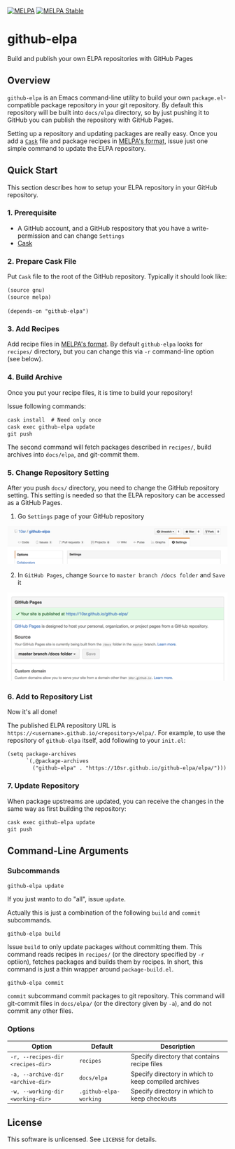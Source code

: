 [![MELPA](http://melpa.org/packages/github-elpa-badge.svg)](http://melpa.org/#/github-elpa)
[![MELPA Stable](http://stable.melpa.org/packages/github-elpa-badge.svg)](http://stable.melpa.org/#/github-elpa)



github-elpa
===========

Build and publish your own ELPA repositories with GitHub Pages



Overview
--------

`github-elpa` is an Emacs command-line utility to build your own
`package.el`-compatible package repository in your git repository.
By default this repository will be built into `docs/elpa` directory,
so by just pushing it to GitHub you can publish the repository with
GitHub Pages.

Setting up a repository and updating packages are really easy.
Once you add a [`Cask`](https://github.com/cask/cask) file and package
recipes in
[MELPA's format](https://github.com/melpa/melpa#recipe-format),
issue just one simple command to update the ELPA repository.



Quick Start
-----------

This section describes how to setup your ELPA repository in your
GitHub repository.


### 1. Prerequisite

* A GitHub account, and a GitHub respository that you have a
  write-permission and can change `Settings`
* [Cask](https://github.com/cask/cask)


### 2. Prepare Cask File

Put `Cask` file to the root of the GitHub repository.  Typically it
should look like:

    (source gnu)
    (source melpa)

    (depends-on "github-elpa")


### 3. Add Recipes

Add recipe files in
[MELPA's format](https://github.com/melpa/melpa#recipe-format).
By default `github-elpa` looks for `recipes/` directory, but you can
change this via `-r` command-line option (see below).


### 4. Build Archive

Once you put your recipe files, it is time to build your repository!

Issue following commands:

    cask install  # Need only once
    cask exec github-elpa update
    git push

The second command will fetch packages described in `recipes/`, build
archives into `docs/elpa`, and git-commit them.


### 5. Change Repository Setting

After you push `docs/` directory, you need to change the GitHub
repository setting.
This setting is needed so that the ELPA repository can be
accessed as a GitHub Pages.


1. Go `Settings` page of your GitHub repository

  ![settings.png](docs/settings.png)

2. In `GitHub Pages`, change `Source` to `master branch /docs folder`
  and `Save` it

  ![source.png](docs/source.png)


### 6. Add to Repository List

Now it's all done!

The published ELPA repository URL is
`https://<username>.github.io/<repository>/elpa/`.
For example, to use the repository of `github-elpa` itself, add
following to your `init.el`:

    (setq package-archives
          `(,@package-archives
            ("github-elpa" . "https://10sr.github.io/github-elpa/elpa/")))



### 7. Update Repository

When package upstreams are updated, you can receive the changes
in the same way as first building the repository:

    cask exec github-elpa update
    git push


Command-Line Arguments
----------------------

### Subcommands

    github-elpa update

If you just wanto to do "all", issue `update`.

Actually this is just a combination of the following `build` and
`commit` subcommands.


    github-elpa build

Issue `build` to only update packages without committing them.
This command reads recipes in `recipes/` (or the directory specified
by `-r` optiion), fetches packages and builds them by recipes.
In short, this command is just a thin wrapper around
`package-build.el`.


    github-elpa commit

`commit` subcommand commit packages to git repository.
This command will git-commit files in `docs/elpa/` (or the directory
 given by `-a`), and do not commit any other files.


### Options

| Option                            | Default                | Description |
| --------------------------------- | ---------------------- | ----------- |
| `-r, --recipes-dir <recipes-dir>` | `recipes`              | Specify directory that contains recipe files |
| `-a, --archive-dir <archive-dir>` | `docs/elpa`            | Specify directory in which to keep compiled archives |
| `-w, --working-dir <working-dir>` | `.github-elpa-working` | Specify directory in which to keep checkouts |



License
-------

This software is unlicensed. See `LICENSE` for details.
